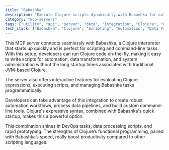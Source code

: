 ```yaml
---
title: "Babashka"
description: "Execute Clojure scripts dynamically with Babashka for automation, data processing, and system tasks."
category: "mcp-servers"
tags: ["utility", "api", "server", "data", "integration", "Clojure", "automation", "scripting", "DevOps", "CLI tools"]
tech_stack: ["Babashka", "Clojure", "Scripting", "Automation", "Data Processing", "Command-line"]
---
```


This MCP server connects seamlessly with Babashka, a Clojure interpreter that starts up quickly and is perfect for scripting and command-line tasks. With this setup, developers can run Clojure code on-the-fly, making it easy to write scripts for automation, data transformation, and system administration without the long startup times associated with traditional JVM-based Clojure.

The server also offers interactive features for evaluating Clojure expressions, executing scripts, and managing Babashka tasks programmatically. 

Developers can take advantage of this integration to create robust automation workflows, process data pipelines, and build custom command-line tools. Clojure's expressive syntax, combined with Babashka's quick startup, makes this a powerful option.

This combination shines in DevOps tasks, data processing scripts, and rapid prototyping. The strengths of Clojure’s functional programming, paired with Babashka’s speed, really boost productivity compared to other scripting languages.